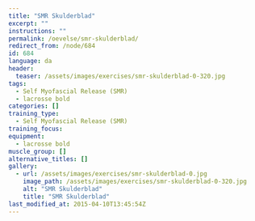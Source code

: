 ```yaml
---
title: "SMR Skulderblad"
excerpt: ""
instructions: ""
permalink: /oevelse/smr-skulderblad/
redirect_from: /node/684
id: 684
language: da
header:
  teaser: /assets/images/exercises/smr-skulderblad-0-320.jpg
tags:
  - Self Myofascial Release (SMR)
  - lacrosse bold
categories: []
training_type: 
  - Self Myofascial Release (SMR)
training_focus: 
equipment:
  - lacrosse bold
muscle_group: []
alternative_titles: []
gallery:
  - url: /assets/images/exercises/smr-skulderblad-0.jpg
    image_path: /assets/images/exercises/smr-skulderblad-0-320.jpg
    alt: "SMR Skulderblad"
    title: "SMR Skulderblad"
last_modified_at: 2015-04-10T13:45:54Z
---
```

